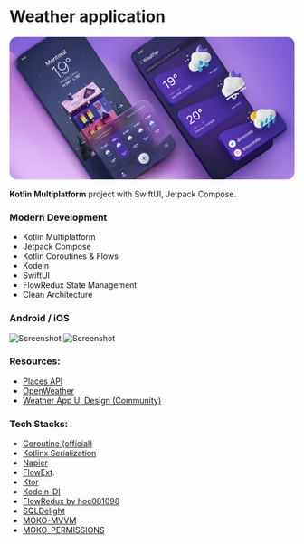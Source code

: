 # Weather application

![Screenshot](resources/cover.png)

**Kotlin Multiplatform** project with SwiftUI, Jetpack Compose.

### Modern Development
- Kotlin Multiplatform
- Jetpack Compose
- Kotlin Coroutines & Flows
- Kodein
- SwiftUI
- FlowRedux State Management
- Clean Architecture

### Android / iOS 
![Screenshot](resources/android.gif)  ![Screenshot](resources/ios.gif)

### Resources:

- [Places API](https://developers.google.com/maps/documentation/places/web-service)
- [OpenWeather](https://openweathermap.org)
- [Weather App UI Design (Community)](https://www.figma.com/file/YnSFgFbSMqGxXKPyN27aOh/Weather-App-UI-Design-(Community)?node-id=2%3A4)


### Tech Stacks:

- [Coroutine (official)](https://github.com/Kotlin/kotlinx.coroutines)
- [Kotlinx Serialization](https://github.com/Kotlin/kotlinx.serialization)
- [Napier](https://github.com/AAkira/Napier)
- [FlowExt](https://github.com/hoc081098/FlowExt).
- [Ktor](https://github.com/ktorio/ktor)
- [Kodein-DI](https://github.com/Kodein-Framework/Kodein-DI)
- [FlowRedux by hoc081098](https://github.com/hoc081098/GithubSearchKMM)
- [SQLDelight](https://github.com/cashapp/sqldelight)
- [MOKO-MVVM](https://github.com/icerockdev/moko-mvvm)
- [MOKO-PERMISSIONS](https://github.com/icerockdev/moko-permissions)
